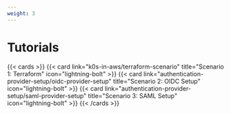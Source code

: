 ```yaml
---
weight: 3
---
```


# Tutorials

{{< cards >}}
  {{< card link="k0s-in-aws/terraform-scenario" title="Scenario 1: Terraform"
  icon="lightning-bolt" >}}
  {{< card link="authentication-provider-setup/oidc-provider-setup" title="Scenario 2: OIDC Setup" icon="lightning-bolt" >}}
  {{< card link="authentication-provider-setup/saml-provider-setup"
  title="Scenario 3: SAML Setup" icon="lightning-bolt" >}}
  {{< /cards >}}
